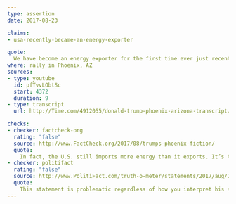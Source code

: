 ```yaml
---
type: assertion
date: 2017-08-23

claims:
- usa-recently-became-an-energy-exporter

quote:
  We have become an energy exporter for the first time ever just recently.
where: rally in Phoenix, AZ
sources:
- type: youtube
  id: pfTvvLObtSc
  start: 4372
  duration: 9
- type: transcript
  url: http://Time.com/4912055/donald-trump-phoenix-arizona-transcript/

checks:
- checker: factcheck-org
  rating: "false"
  source: http://www.FactCheck.org/2017/08/trumps-phoenix-fiction/
  quote:
    In fact, the U.S. still imports more energy than it exports. It’s true that U.S. imports have been falling, and exports have been rising. But that trend didn’t start “recently.” Net imports peaked in 2005, and have been falling nearly every year for well over a decade.
- checker: politifact
  rating: "false"
  source: http://www.PolitiFact.com/truth-o-meter/statements/2017/aug/23/donald-trump/donald-trump-wrongly-says-us-net-energy-exporte/
  quote:
    This statement is problematic regardless of how you interpret his statement -- gross energy exports, net energy exports, gross crude-oil exports, and net natural gas exports. The closest he would come to being accurate is if he were referring to net natural gas exports, but even there, it hasn’t happened yet, contrary to what his past-tense statement indicates.
---
```

